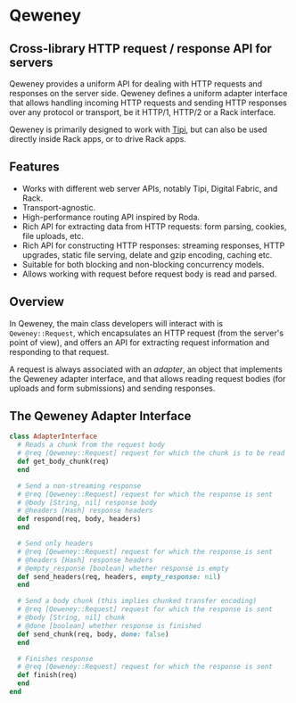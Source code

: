 # Qeweney

## Cross-library HTTP request / response API for servers

Qeweney provides a uniform API for dealing with HTTP requests and responses on
the server side. Qeweney defines a uniform adapter interface that allows
handling incoming HTTP requests and sending HTTP responses over any protocol or
transport, be it HTTP/1, HTTP/2 or a Rack interface.

Qeweney is primarily designed to work with
[Tipi](https://github.com/digital-fabric/tipi), but can also be used directly
inside Rack apps, or to drive Rack apps.

## Features

- Works with different web server APIs, notably Tipi, Digital Fabric, and Rack.
- Transport-agnostic.
- High-performance routing API inspired by Roda.
- Rich API for extracting data from HTTP requests: form parsing, cookies, file
  uploads, etc.
- Rich API for constructing HTTP responses: streaming responses, HTTP upgrades,
  static file serving, delate and gzip encoding, caching etc.
- Suitable for both blocking and non-blocking concurrency models.
- Allows working with request before request body is read and parsed.

## Overview

In Qeweney, the main class developers will interact with is `Qeweney::Request`,
which encapsulates an HTTP request (from the server's point of view), and offers
an API for extracting request information and responding to that request.

A request is always associated with an _adapter_, an object that implements the
Qeweney adapter interface, and that allows reading request bodies (for uploads
and form submissions) and sending responses.

## The Qeweney Adapter Interface

```ruby
class AdapterInterface
  # Reads a chunk from the request body
  # @req [Qeweney::Request] request for which the chunk is to be read
  def get_body_chunk(req)
  end

  # Send a non-streaming response
  # @req [Qeweney::Request] request for which the response is sent
  # @body [String, nil] response body
  # @headers [Hash] response headers
  def respond(req, body, headers)
  end

  # Send only headers
  # @req [Qeweney::Request] request for which the response is sent
  # @headers [Hash] response headers
  # @empty_response [boolean] whether response is empty
  def send_headers(req, headers, empty_response: nil)
  end

  # Send a body chunk (this implies chunked transfer encoding)
  # @req [Qeweney::Request] request for which the response is sent
  # @body [String, nil] chunk
  # @done [boolean] whether response is finished
  def send_chunk(req, body, done: false)
  end

  # Finishes response
  # @req [Qeweney::Request] request for which the response is sent
  def finish(req)
  end
end
```
